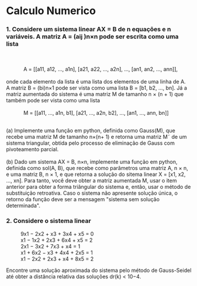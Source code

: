   <h1>Calculo Numerico</h1>

<h3>1. Considere um sistema linear AX = B de n equações e n variáveis. A matriz A = (aij )n×n pode ser escrita como uma lista</h3><br /><br/>
                        &nbsp;&nbsp;&nbsp;&nbsp;&nbsp;&nbsp;&nbsp;&nbsp;&nbsp;&nbsp;&nbsp; A = [[a11, a12, ..., a1n], [a21, a22, ..., a2n], ..., [an1, an2, ..., ann]],<br /> <br />
onde cada elemento da lista é uma lista dos elementos de uma linha de A.<br/> A matriz B = (bi)n×1 pode ser vista como uma lista B = [b1, b2, ..., bn]. Já a matriz aumentada do sistema é uma matriz M de tamanho n × (n + 1) que também pode ser vista como uma lista<br /> <br />
                        &nbsp;&nbsp;&nbsp;&nbsp;&nbsp;&nbsp;&nbsp;&nbsp;&nbsp;&nbsp;&nbsp; M = [[a11, ..., a1n, b1], [a21, ..., a2n, b2], ..., [an1, ..., ann, bn]]<br /><br /> 

(a) Implemente uma função em python, definida como Gauss(M), que recebe uma matriz M de tamanho n×(n+ 1) e retorna uma matriz M˜ de um sistema triangular, obtida pelo processo de eliminação de Gauss com pivoteamento parcial.<br /> <br />
(b) Dado um sistema AX = B, n×n, implemente uma função em python, definida como sol(A, B), que recebe como parâmetros uma matriz A, n × n, e uma matriz B, n × 1, e que retorna a solução do sitema linear X = [x1, x2, ..., xn]. Para tanto, você deve obter a matriz aumentada M, usar o item anterior para obter a forma triângular do sistema e, então, usar o método de substituição retroativa. Caso o sistema não apresente solução única, o retorno da função deve ser a mensagem "sistema sem solução determinada". 

<h3>2. Considere o sistema linear</h3>

&nbsp;&nbsp;&nbsp;&nbsp;&nbsp;&nbsp;&nbsp;&nbsp;&nbsp;&nbsp;9x1 − 2x2 + x3 + 3x4 + x5 = 0<br />
&nbsp;&nbsp;&nbsp;&nbsp;&nbsp;&nbsp;&nbsp;&nbsp;&nbsp;&nbsp;x1 − 1x2 + 2x3 + 6x4 + x5 = 2<br />
&nbsp;&nbsp;&nbsp;&nbsp;&nbsp;&nbsp;&nbsp;&nbsp;&nbsp;&nbsp;2x1 − 3x2 + 7x3 + x4 = 1<br />
&nbsp;&nbsp;&nbsp;&nbsp;&nbsp;&nbsp;&nbsp;&nbsp;&nbsp;&nbsp;x1 + 6x2 − x3 + 4x4 + 2x5 = 1<br />
&nbsp;&nbsp;&nbsp;&nbsp;&nbsp;&nbsp;&nbsp;&nbsp;&nbsp;&nbsp;x1 − 2x2 + 2x3 + x4 + 8x5 = 2<br />

Encontre uma solução aproximada do sistema pelo método de Gauss-Seidel até obter a distância relativa das
soluções dr(k) < 10−4.
